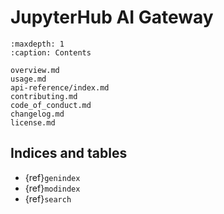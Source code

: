 # JupyterHub AI Gateway

```{toctree}
:maxdepth: 1
:caption: Contents

overview.md
usage.md
api-reference/index.md
contributing.md
code_of_conduct.md
changelog.md
license.md
```

## Indices and tables

* {ref}`genindex`
* {ref}`modindex`
* {ref}`search`
